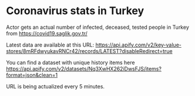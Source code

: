 # Coronavirus stats in Turkey
Actor gets an actual number of infected, deceased, tested people in Turkey from https://covid19.saglik.gov.tr/

Latest data are available at this URL: https://api.apify.com/v2/key-value-stores/8mRFdwyukavRNCr42/records/LATEST?disableRedirect=true

You can find a dataset with unique history items here https://api.apify.com/v2/datasets/Nq3XwHX262iDwsFJS/items?format=json&clean=1

URL is being actualized every 5 minutes.

